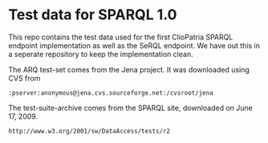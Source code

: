 # Test data for SPARQL 1.0

This repo contains the test data used   for  the first ClioPatria SPARQL
endpoint implementation as well as the SeRQL  endpoint. We have out this
in a seperate repository to keep the implementation clean.

The ARQ test-set comes from the Jena   project.  It was downloaded using
CVS from

    :pserver:anonymous@jena.cvs.sourceforge.net:/cvsroot/jena

The test-suite-archive comes from the SPARQL   site,  downloaded on June
17, 2009.

    http://www.w3.org/2001/sw/DataAccess/tests/r2
